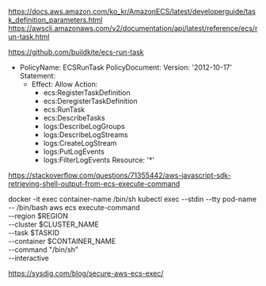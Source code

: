 https://docs.aws.amazon.com/ko_kr/AmazonECS/latest/developerguide/task_definition_parameters.html
https://awscli.amazonaws.com/v2/documentation/api/latest/reference/ecs/run-task.html

https://github.com/buildkite/ecs-run-task

- PolicyName: ECSRunTask
  PolicyDocument:
  Version: '2012-10-17'
  Statement:
  - Effect: Allow
    Action:
    - ecs:RegisterTaskDefinition
    - ecs:DeregisterTaskDefinition
    - ecs:RunTask
    - ecs:DescribeTasks
    - logs:DescribeLogGroups
    - logs:DescribeLogStreams
    - logs:CreateLogStream
    - logs:PutLogEvents
    - logs:FilterLogEvents
      Resource: '\*'

https://stackoverflow.com/questions/71355442/aws-javascript-sdk-retrieving-shell-output-from-ecs-execute-command

docker -it exec container-name /bin/sh
kubectl exec --stdin --tty pod-name -- /bin/bash
aws ecs execute-command \
--region $REGION \
--cluster $CLUSTER_NAME \
--task $TASKID \
--container $CONTAINER_NAME \
--command "/bin/sh" \
--interactive

https://sysdig.com/blog/secure-aws-ecs-exec/
